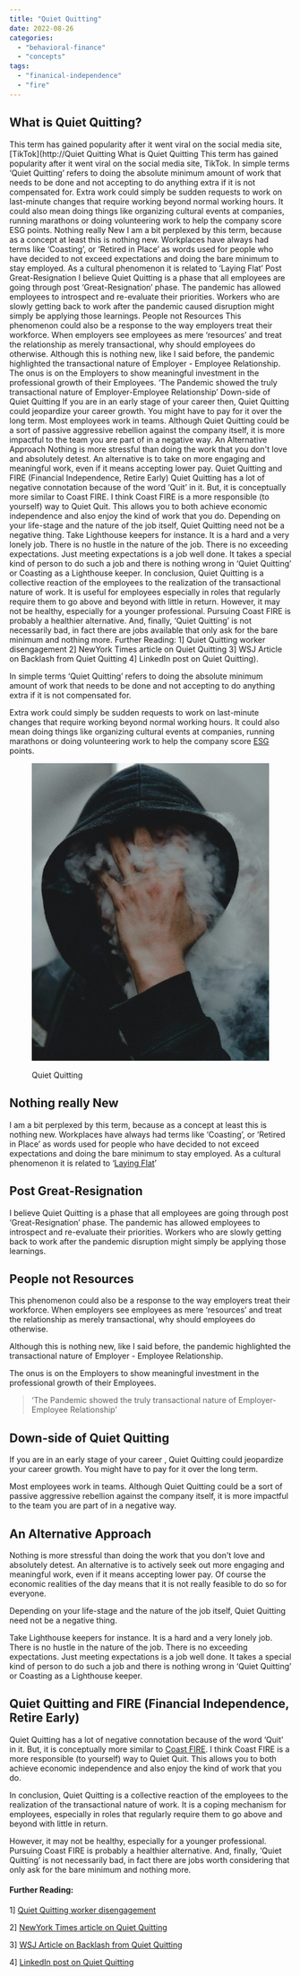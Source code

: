 ```yaml
---
title: "Quiet Quitting"
date: 2022-08-26
categories: 
  - "behavioral-finance"
  - "concepts"
tags: 
  - "finanical-independence"
  - "fire"
---
```


## What is Quiet Quitting?

This term has gained popularity after it went viral on the social media site, [TikTok](http://Quiet Quitting  What is Quiet Quitting This term has gained popularity after it went viral on the social media site, TikTok. In simple terms ‘Quiet Quitting’ refers to doing the absolute minimum amount of work that needs to be done and not accepting to do anything extra if it is not compensated for. Extra work could simply be sudden requests to work on last-minute changes that require working beyond normal working hours. It could also mean doing things like organizing cultural events at companies, running marathons or doing volunteering work to help the company score ESG points.  Nothing really New  I am a bit perplexed by this term, because as a concept at least this is nothing new. Workplaces have always had terms like ‘Coasting’, or ‘Retired in Place’ as words used for people who have decided to not exceed expectations and doing the bare minimum to stay employed. As a cultural phenomenon it is related to ‘Laying Flat’  Post Great-Resignation  I believe Quiet Quitting is a phase that all employees are going through post ‘Great-Resignation’ phase. The pandemic has allowed employees to introspect and re-evaluate their priorities. Workers who are slowly getting back to work after the pandemic caused disruption might simply be applying those learnings.  People not Resources  This phenomenon could also be a response to the way employers treat their workforce. When employers see employees as mere ‘resources’ and treat the relationship as merely transactional, why should employees do otherwise.  Although this is nothing new, like I said before, the pandemic highlighted the transactional nature of Employer - Employee Relationship.  The onus is on the Employers to show meaningful investment in the professional growth of their Employees.  ‘The Pandemic showed the truly transactional nature of Employer-Employee Relationship’  Down-side of Quiet Quitting  If you are in an early stage of your career then, Quiet Quitting could jeopardize your career growth. You might have to pay for it over the long term. Most employees work in teams. Although Quiet Quitting could be a sort of passive aggressive rebellion against the company itself, it is more impactful to the team you are part of in a negative way.  An Alternative Approach  Nothing is more stressful than doing the work that you don't love and absolutely detest. An alternative is to take on more engaging and meaningful work, even if it means accepting lower pay.   Quiet Quitting and FIRE \(Financial Independence, Retire Early\)  Quiet Quitting has a lot of negative connotation because of the word ‘Quit’ in it. But, it is conceptually more similar to Coast FIRE. I think Coast FIRE is a more responsible \(to yourself\) way to Quiet Quit. This allows you to both achieve economic independence and also enjoy the kind of work that you do.  Depending on your life-stage and the nature of the job itself, Quiet Quitting need not be a negative thing.  Take Lighthouse keepers for instance. It is a hard and a very lonely job. There is no hustle in the nature of the job. There is no exceeding expectations. Just meeting expectations is a job well done. It takes a special kind of person to do such a job and there is nothing wrong in ‘Quiet Quitting’ or Coasting as a Lighthouse keeper.  In conclusion, Quiet Quitting is a collective reaction of the employees to the realization of the transactional nature of work. It is useful for employees especially in roles that regularly require them to go above and beyond with little in return. However, it may not be healthy, especially for a younger professional. Pursuing Coast FIRE is probably a healthier alternative. And, finally, ‘Quiet Quitting’ is not necessarily bad, in fact there are jobs available that only ask for the bare minimum and nothing more.  Further Reading: 1] Quiet Quitting worker disengagement 2] NewYork Times article on Quiet Quitting 3] WSJ Article on Backlash from Quiet Quitting 4] LinkedIn post on Quiet Quitting).

In simple terms ‘Quiet Quitting’ refers to doing the absolute minimum amount of work that needs to be done and not accepting to do anything extra if it is not compensated for.

Extra work could simply be sudden requests to work on last-minute changes that require working beyond normal working hours. It could also mean doing things like organizing cultural events at companies, running marathons or doing volunteering work to help the company score [ESG](https://www.investopedia.com/terms/e/environmental-social-and-governance-esg-criteria.asp) points.

<figure>

![](images/pPoVHRF6YmqvDT2i1lxfO8MoOrFDrZ5IiFmoptD8aGuZtKmkGzXeo04UowmVQBZHb9oxgeWnAMfp-c2iMHLTxuKH6jwQoPIk5z2mKdAUJEtqMKT8SwdYZF7JiSUsU6Be_MGJ42p1OkqNqAScWncyj1g)

<figcaption>

Quiet Quitting

</figcaption>

</figure>

## Nothing really New

I am a bit perplexed by this term, because as a concept at least this is nothing new. Workplaces have always had terms like ‘Coasting’, or ‘Retired in Place’ as words used for people who have decided to not exceed expectations and doing the bare minimum to stay employed. As a cultural phenomenon it is related to ‘[Laying Flat](https://happypathfire.com/lying-flat/)’

## Post Great-Resignation

I believe Quiet Quitting is a phase that all employees are going through post ‘Great-Resignation’ phase. The pandemic has allowed employees to introspect and re-evaluate their priorities. Workers who are slowly getting back to work after the pandemic disruption might simply be applying those learnings.

## People not Resources

This phenomenon could also be a response to the way employers treat their workforce. When employers see employees as mere ‘resources’ and treat the relationship as merely transactional, why should employees do otherwise. 

Although this is nothing new, like I said before, the pandemic highlighted the transactional nature of Employer - Employee Relationship. 

The onus is on the Employers to show meaningful investment in the professional growth of their Employees.

> ‘The Pandemic showed the truly transactional nature of Employer-Employee Relationship’

## Down-side of Quiet Quitting

If you are in an early stage of your career , Quiet Quitting could jeopardize your career growth. You might have to pay for it over the long term.

Most employees work in teams. Although Quiet Quitting could be a sort of passive aggressive rebellion against the company itself, it is more impactful to the team you are part of in a negative way.

## An Alternative Approach

Nothing is more stressful than doing the work that you don't love and absolutely detest. An alternative is to actively seek out more engaging and meaningful work, even if it means accepting lower pay. Of course the economic realities of the day means that it is not really feasible to do so for everyone.

Depending on your life-stage and the nature of the job itself, Quiet Quitting need not be a negative thing.

Take Lighthouse keepers for instance. It is a hard and a very lonely job. There is no hustle in the nature of the job. There is no exceeding expectations. Just meeting expectations is a job well done. It takes a special kind of person to do such a job and there is nothing wrong in ‘Quiet Quitting’ or Coasting as a Lighthouse keeper.

## Quiet Quitting and FIRE (Financial Independence, Retire Early)

Quiet Quitting has a lot of negative connotation because of the word ‘Quit’ in it. But, it is conceptually more similar to [Coast FIRE](https://happypathfire.com/coast-fire-best-kind-of-fire/). I think Coast FIRE is a more responsible (to yourself) way to Quiet Quit. This allows you to both achieve economic independence and also enjoy the kind of work that you do.

In conclusion, Quiet Quitting is a collective reaction of the employees to the realization of the transactional nature of work. It is a coping mechanism for employees, especially in roles that regularly require them to go above and beyond with little in return.

However, it may not be healthy, especially for a younger professional. Pursuing Coast FIRE is probably a healthier alternative. And, finally, ‘Quiet Quitting’ is not necessarily bad, in fact there are jobs worth considering that only ask for the bare minimum and nothing more.

#### Further Reading:

1\] [Quiet Quitting worker disengagement](https://www.cbc.ca/news/business/quiet-quitting-worker-disengagement-1.6560226)

2\] [NewYork Times article on Quiet Quitting](https://www.nytimes.com/2022/08/23/style/quiet-quitting-tiktok.html)

3\] [WSJ Article on Backlash from Quiet Quitting](https://www.wsj.com/articles/the-backlash-against-quiet-quitting-is-getting-loud-11661391232)

4\] [LinkedIn post on Quiet Quitting](https://www.linkedin.com/news/story/what-is-quiet-quitting-4887785/)
